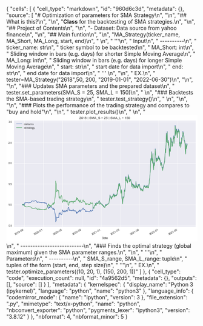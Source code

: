 {
 "cells": [
  {
   "cell_type": "markdown",
   "id": "960d6c3d",
   "metadata": {},
   "source": [
    "# Optimization of parameters for SMA Strategy\n",
    "\n",
    "## What is this?\n",
    "\n",
    "**Class** for the backtesting of SMA strategies.\n",
    "\n",
    "## Project of Contents\n",
    "\n",
    "- Dataset: Data source from yahoo finance\n",
    "\n",
    "## Main funtion\n",
    "\n",
    "MA_Strategy(ticker_name, MA_Short, MA_Long, start, end)\n",
    " \n",
    "      '''\n",
    "        Input\n",
    "        ----------\n",
    "        ticker_name: str\n",
    "            ticker symbol to be backtested\n",
    "        MA_Short: int\n",
    "            Sliding window in bars (e.g. days) for shorter Simple Moving Average\n",
    "        MA_Long: int\n",
    "            Sliding window in bars (e.g. days) for longer Simple Moving Average\n",
    "        start: str\n",
    "            start date for data import\n",
    "        end: str\n",
    "            end date for data import\n",
    "        ''' \n",
    "\n",
    "      EX.\n",
    "      tester=MA_Strategy(\"2618\",50, 200, \"2019-01-01\", \"2022-06-30\")\n",
    "\n",
    "\n",
    "### Updates SMA parameters and the prepared dataset\n",
    "    tester.set_parameters(SMA_S = 25, SMA_L = 150)\n",
    "    \n",
    "### Backtests the SMA-based trading strategy\n",
    "    tester.test_strategy()\n",
    "    \n",
    "\n",
    "\n",
    "### Plots the performance of the trading strategy and compares to \"buy and hold\"\n",
    "\n",
    "    tester.plot_results()\n",
    " \n",
    " ![png](plot_results.png)\n",
    "  --------------------------\n",
    "### Finds the optimal strategy (global maximum) given the SMA parameter ranges.\n",
    "\n",
    "        '''\n",
    "        Parameters\n",
    "        ----------\n",
    "        SMA_S_range, SMA_L_range: tuple\n",
    "            tuples of the form (start, end, step size)\n",
    "        '''\n",
    "      EX.\n",
    "      tester.optimize_parameters((10, 20, 1), (150, 200, 1))"
   ]
  },
  {
   "cell_type": "code",
   "execution_count": null,
   "id": "4a9562d5",
   "metadata": {},
   "outputs": [],
   "source": []
  }
 ],
 "metadata": {
  "kernelspec": {
   "display_name": "Python 3 (ipykernel)",
   "language": "python",
   "name": "python3"
  },
  "language_info": {
   "codemirror_mode": {
    "name": "ipython",
    "version": 3
   },
   "file_extension": ".py",
   "mimetype": "text/x-python",
   "name": "python",
   "nbconvert_exporter": "python",
   "pygments_lexer": "ipython3",
   "version": "3.8.12"
  }
 },
 "nbformat": 4,
 "nbformat_minor": 5
}
